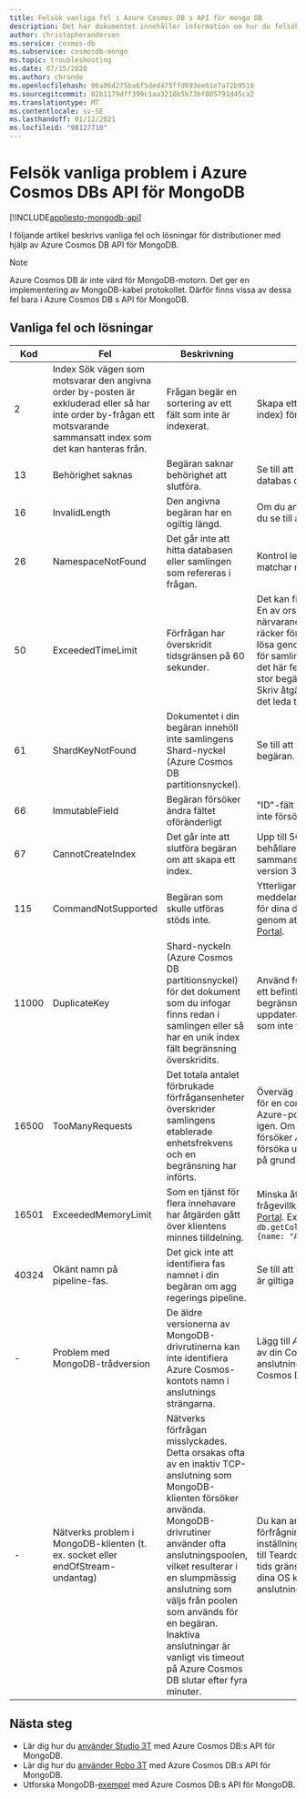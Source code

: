 ```yaml
---
title: Felsök vanliga fel i Azure Cosmos DB s API för mongo DB
description: Det här dokumentet innehåller information om hur du felsöker vanliga problem som uppstått i Azure Cosmos DB s API för MongoDB.
author: christopheranderson
ms.service: cosmos-db
ms.subservice: cosmosdb-mongo
ms.topic: troubleshooting
ms.date: 07/15/2020
ms.author: chrande
ms.openlocfilehash: 06a06d275ba6f5ded475ffd693ee61e7a72b9516
ms.sourcegitcommit: 02b1179dff399c1aa3210b5b73bf805791d45ca2
ms.translationtype: MT
ms.contentlocale: sv-SE
ms.lasthandoff: 01/12/2021
ms.locfileid: "98127710"
---
```

# <a name="troubleshoot-common-issues-in-azure-cosmos-dbs-api-for-mongodb"></a>Felsök vanliga problem i Azure Cosmos DBs API för MongoDB
[!INCLUDE[appliesto-mongodb-api](includes/appliesto-mongodb-api.md)]

I följande artikel beskrivs vanliga fel och lösningar för distributioner med hjälp av Azure Cosmos DB API för MongoDB.

>[!Note]
> Azure Cosmos DB är inte värd för MongoDB-motorn. Det ger en implementering av MongoDB-kabel protokollet. Därför finns vissa av dessa fel bara i Azure Cosmos DB s API för MongoDB. 

## <a name="common-errors-and-solutions"></a>Vanliga fel och lösningar

| Kod       | Fel                | Beskrivning  | Lösning  |
|------------|----------------------|--------------|-----------|
| 2 | Index Sök vägen som motsvarar den angivna order by-posten är exkluderad eller så har inte order by-frågan ett motsvarande sammansatt index som det kan hanteras från. | Frågan begär en sortering av ett fält som inte är indexerat. | Skapa ett matchande index (eller sammansatt index) för sorterings frågan. |
| 13 | Behörighet saknas | Begäran saknar behörighet att slutföra. | Se till att du anger rätt behörigheter för din databas och samling.  |
| 16 | InvalidLength | Den angivna begäran har en ogiltig längd. | Om du använder funktionen förklaring () måste du se till att du bara anger en åtgärd. |
| 26 | NamespaceNotFound | Det går inte att hitta databasen eller samlingen som refereras i frågan. | Kontrol lera att namnet på din databas/samling matchar namnet i frågan.|
| 50 | ExceededTimeLimit | Förfrågan har överskridit tidsgränsen på 60 sekunder. |  Det kan finnas många orsaker till det här felet. En av orsakerna är att kapaciteten för för närvarande allokerade begär ande enheter inte räcker för att slutföra begäran. Det här kan du lösa genom att öka antalet förfrågningsenheter för samlingen eller databasen. I andra fall kan det här felet hanteras – genom att dela upp en stor begäran i mindre. Om du försöker utföra en Skriv åtgärd som har tagit emot det här felet kan det leda till dubbla Skriv åtgärder.|
| 61 | ShardKeyNotFound | Dokumentet i din begäran innehöll inte samlingens Shard-nyckel (Azure Cosmos DB partitionsnyckel). | Se till att samlingens Shard-nyckel används i begäran.|
| 66 | ImmutableField | Begäran försöker ändra fältet oföränderligt | "ID"-fält är oföränderliga. Se till att din begäran inte försöker uppdatera fältet. |
| 67 | CannotCreateIndex | Det går inte att slutföra begäran om att skapa ett index. | Upp till 500 enstaka fält index kan skapas i en behållare. Upp till åtta fält kan ingå i ett sammansatt index (sammansatta index stöds i version 3.6 +). |
| 115 | CommandNotSupported | Begäran som skulle utföras stöds inte. | Ytterligare information ska ges i fel meddelandet. Om den här funktionen är viktig för dina distributioner kan du meddela oss genom att skapa ett support ärende i [Azure Portal](https://portal.azure.com/?#blade/Microsoft_Azure_Support/HelpAndSupportBlade). |
| 11000 | DuplicateKey | Shard-nyckeln (Azure Cosmos DB partitionsnyckel) för det dokument som du infogar finns redan i samlingen eller så har en unik index fält begränsning överskridits. | Använd funktionen Update () för att uppdatera ett befintligt dokument. Om den unika index fält begränsningen har överskridits infogar eller uppdaterar du dokumentet med ett fält värde som inte finns i Shard/partitionen ännu. |
| 16500 | TooManyRequests  | Det totala antalet förbrukade förfrågansenheter överskrider samlingens etablerade enhetsfrekvens och en begränsning har införts. | Överväg att skala upp det tilldelade dataflödet för en container eller en uppsättning containrar i Azure-portalen, eller försök utföra åtgärden igen. Om du aktiverar SSR (på Server sidan) försöker Azure Cosmos DB automatiskt att försöka utföra de begär Anden som inte fungerar på grund av det här felet. |
| 16501 | ExceededMemoryLimit | Som en tjänst för flera innehavare har åtgärden gått över klientens minnes tilldelning. | Minska åtgärds området genom mer restriktiva frågevillkor eller kontakta supporten från [Azure Portal](https://portal.azure.com/?#blade/Microsoft_Azure_Support/HelpAndSupportBlade). Exempel: `db.getCollection('users').aggregate([{$match: {name: "Andy"}}, {$sort: {age: -1}}]))` |
| 40324 | Okänt namn på pipeline-fas. | Det gick inte att identifiera fas namnet i din begäran om agg regerings pipeline. | Se till att alla sammansättnings pipelinens namn är giltiga i din begäran. |
| - | Problem med MongoDB-trådversion | De äldre versionerna av MongoDB-drivrutinerna kan inte identifiera Azure Cosmos-kontots namn i anslutnings strängarna. | Lägg till *APPNAME = @**accountName** @* i slutet av din Cosmos DBS API för MongoDB-anslutningssträng, där ***accountName*** är ditt Cosmos DB konto namn. |
| - | Nätverks problem i MongoDB-klienten (t. ex. socket eller endOfStream-undantag)| Nätverks förfrågan misslyckades. Detta orsakas ofta av en inaktiv TCP-anslutning som MongoDB-klienten försöker använda. MongoDB-drivrutiner använder ofta anslutningspoolen, vilket resulterar i en slumpmässig anslutning som väljs från poolen som används för en begäran. Inaktiva anslutningar är vanligt vis timeout på Azure Cosmos DB slutar efter fyra minuter. | Du kan antingen göra om dessa misslyckade förfrågningar i program koden, ändra inställningarna för MongoDB-klienten (driv rutin) till Teardown inaktiva TCP-anslutningar innan tids gränsen på fyra minuter eller konfigurera dina OS keepalive-inställningar så att TCP-anslutningarna upprätthålls i ett aktivt tillstånd. |

## <a name="next-steps"></a>Nästa steg

- Lär dig hur du [använder Studio 3T](mongodb-mongochef.md) med Azure Cosmos DB:s API för MongoDB.
- Lär dig hur du [använder Robo 3T](mongodb-robomongo.md) med Azure Cosmos DB:s API för MongoDB.
- Utforska MongoDB-[exempel](mongodb-samples.md) med Azure Cosmos DB:s API för MongoDB.

